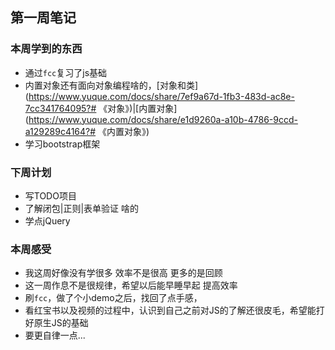 ## 第一周笔记
### 本周学到的东西
* 通过`fcc`复习了js基础
* 内置对象还有面向对象编程啥的，[对象和类](https://www.yuque.com/docs/share/7ef9a67d-1fb3-483d-ac8e-7cc341764095?# 《对象》)|[内置对象](https://www.yuque.com/docs/share/e1d9260a-a10b-4786-9ccd-a129289c4164?# 《内置对象》)
* 学习bootstrap框架
### 下周计划
* 写TODO项目
* 了解闭包|正则|表单验证 啥的
* 学点jQuery
### 本周感受
* 我这周好像没有学很多 效率不是很高 更多的是回顾
* 这一周作息不是很规律，希望以后能早睡早起 提高效率
* 刷`fcc`，做了个小demo之后，找回了点手感，
* 看红宝书以及视频的过程中，认识到自己之前对JS的了解还很皮毛，希望能打好原生JS的基础
* 要更自律一点...
